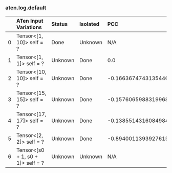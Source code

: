 ### aten.log.default
|    | ATen Input Variations             | Status   | Isolated   | PCC                  | Host   |
|---:|:----------------------------------|:---------|:-----------|:---------------------|:-------|
|  0 | Tensor<[1, 10]> self = ?          | Done     | Unknown    | N/A                  | N/A    |
|  1 | Tensor<[1, 1]> self = ?           | Unknown  | Done       | 0.0                  | 0      |
|  2 | Tensor<[10, 10]> self = ?         | Unknown  | Done       | -0.1663674743135446  | 0      |
|  3 | Tensor<[15, 15]> self = ?         | Unknown  | Done       | -0.15760659883199682 | 0      |
|  4 | Tensor<[17, 17]> self = ?         | Unknown  | Done       | -0.13855143160849845 | 0      |
|  5 | Tensor<[2, 2]> self = ?           | Unknown  | Done       | -0.8940011393927615  | 0      |
|  6 | Tensor<[s0 + 1, s0 + 1]> self = ? | Unknown  | Unknown    | N/A                  | N/A    |

